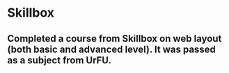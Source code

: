 # Skillbox

## Completed a course from Skillbox on web layout (both basic and advanced level). It was passed as a subject from UrFU.
